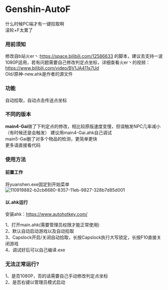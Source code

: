 # Genshin-AutoF
什么时候PC端才有一键拾取啊  
滚轮+F太累了  

### 用前须知
修改自b站火er丶:https://space.bilibili.com/12586633 的脚本，建议去支持一波  
1080P适用，若有问题需要自己修改判定点坐标，详细查看火er丶的视频：https://www.bilibili.com/video/BV1JA411s7Ud  
Old/原神-new.ahk是作者的源文件  

### 功能
自动拾取，自动点击传送点坐标

### 不同的版本
<b>main4-Gai</b>做了下判定点的修改，相比较原版速度变慢，但误触发NPC几率减小（有时候还是会触发） 建议用main4-Gai.ahk自己调试  
main5-Gai删了对多个物品的检测，更简单更快  
更多请直接看代码  

### 使用方法
#### 前置工作
将yuanshen.exe固定到开始菜单![110919882-b2cb6680-8357-11eb-9827-328b7d85d001](https://user-images.githubusercontent.com/49758022/111563720-74a8c980-87d3-11eb-8ec3-c91ffcc2a8d7.png)

#### 以.ahk运行
安装ahk：https://www.autohotkey.com/   

1、打开main.ahk(需要管理员权限才能正常使用)  
2、默认自动启动游戏以及自动拾取  
3、Capslock开启/关闭自动拾取，长按Capslock执行大写锁定，长按F10直接关闭游戏  
4、调试好后可以自己编译.exe

### 无法正常运行?
1、是否1080P，否的话需要自己手动修改判定点坐标  
2、是否右键以管理员模式启动   
